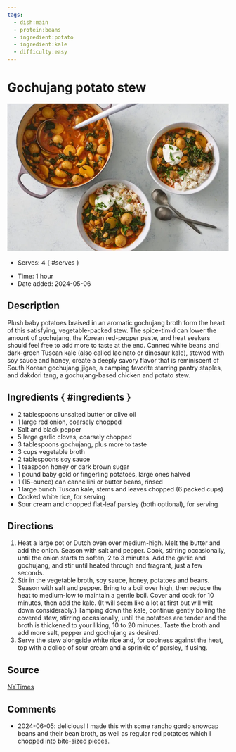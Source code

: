```yaml
---
tags:
  - dish:main
  - protein:beans
  - ingredient:potato
  - ingredient:kale
  - difficulty:easy
---
```

<!-- Tags can have colon, but no space around it -->

# Gochujang potato stew

![Recipe picture](../images/31-Gochujang-Potato-Stew-wtjz-master768.webp)

<!-- Serves has to be a single number, no dashes, but text is allowed after the
number (e.g., 24 cookies) -->
- Serves: 4
{ #serves }
<!-- Time is not parsed, so anything can be input here, and additional
values can be added (e.g., "active time", "cooking time", etc) -->
- Time: 1 hour
- Date added: 2024-05-06

## Description

Plush baby potatoes braised in an aromatic gochujang broth form the heart of this satisfying, vegetable-packed stew. The spice-timid can lower the amount of gochujang, the Korean red-pepper paste, and heat seekers should feel free to add more to taste at the end. Canned white beans and dark-green Tuscan kale (also called lacinato or dinosaur kale), stewed with soy sauce and honey, create a deeply savory flavor that is reminiscent of South Korean gochujang jjigae, a camping favorite starring pantry staples, and dakdori tang, a gochujang-based chicken and potato stew.

## Ingredients { #ingredients }

<!-- Decimals are allowed, fractions are not. For ranges, use only a single dash
and no spaces between the numbers. -->
- 2 tablespoons unsalted butter or olive oil
- 1 large red onion, coarsely chopped
- Salt and black pepper
- 5 large garlic cloves, coarsely chopped
- 3 tablespoons gochujang, plus more to taste
- 3 cups vegetable broth
- 2 tablespoons soy sauce
- 1 teaspoon honey or dark brown sugar
- 1 pound baby gold or fingerling potatoes, large ones halved
- 1 (15-ounce) can cannellini or butter beans, rinsed
- 1 large bunch Tuscan kale, stems and leaves chopped (6 packed cups)
- Cooked white rice, for serving
- Sour cream and chopped flat-leaf parsley (both optional), for serving

## Directions

<!-- If you have a direction that refers to a number of some ingredient, wrap
the number in asterisks and add `{.ingredient-num}` afterwards. For example,
write `Add 2 Tbsp oil to pan` as `Add *2*{.ingredient-num} to pan`. This allows
us to properly change the number when changing the serves value. -->
1. Heat a large pot or Dutch oven over medium-high. Melt the butter and add the onion. Season with salt and pepper. Cook, stirring occasionally, until the onion starts to soften, 2 to 3 minutes. Add the garlic and gochujang, and stir until heated through and fragrant, just a few seconds.
2. Stir in the vegetable broth, soy sauce, honey, potatoes and beans. Season with salt and pepper. Bring to a boil over high, then reduce the heat to medium-low to maintain a gentle boil. Cover and cook for 10 minutes, then add the kale. (It will seem like a lot at first but will wilt down considerably.) Tamping down the kale, continue gently boiling the covered stew, stirring occasionally, until the potatoes are tender and the broth is thickened to your liking, 10 to 20 minutes. Taste the broth and add more salt, pepper and gochujang as desired.
3. Serve the stew alongside white rice and, for coolness against the heat, top with a dollop of sour cream and a sprinkle of parsley, if using.

## Source

[NYTimes](https://cooking.nytimes.com/recipes/1024082-gochujang-potato-stew)

## Comments

- 2024-06-05: delicious! I made this with some rancho gordo snowcap beans and their bean broth, as well as regular red potatoes which I chopped into bite-sized pieces.
